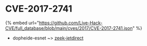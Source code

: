 # CVE-2017-2741
{% embed url="https://github.com/Live-Hack-CVE/full_database/blob/main/cves/2017/CVE-2017-2741.json" %}

* dopheide-esnet ~> [zeek-jetdirect](https://www.alice-snow.ru/2017/database/cve-2017-2741/zeek-jetdirect-dopheide-esnet)
